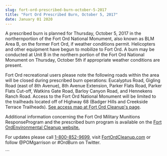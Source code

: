 ```yaml
---
slug: fort-ord-prescribed-burn-october-5-2017
title: "Fort Ord Prescribed Burn, October 5, 2017"
date: January 01 2020
---
```


 
<p>
  A prescribed burn is planned for Thursday, October 5, 2017 in the
  northernportion of the Fort Ord National Monument, also known as BLM Area B,
  on the former Fort Ord, if weather conditions permit. Helicopters and other
  equipment have begun to mobilize to Fort Ord. A burn may be conducted at Unit
  B in the northern portion of the Fort Ord National Monument on Thursday,
  October 5th if appropriate weather conditions are present.
</p>
<p>
  Fort Ord recreational users please note the following roads within the area
  will be closed during prescribed burn operations: Eucalyptus Road, Gigling
  Road (east of 8th Avenue), 8th Avenue Extension, Parker Flats Road, Parker
  Flats Cut-off, Watkins Gate Road, Barloy Canyon Road, and Hennekens Ranch
  Road. Access to the Fort Ord National Monument will be limited to the
  trailheads located off of Highway 68 (Badger Hills and Creekside Terrace
  Trailheads).
  <a href="https://fortordcleanup.com/programs/blm-area-b/."
    >See access map at Fort Ord Cleanup's page</a
  >.
</p>
<p>
  Additional information concerning the Fort Ord Military Munitions
  ResponseProgram and the prescribed burn program is available on the
  <a href="https://fortordcleanup.com/prescribed-burns/"
    >Fort OrdEnvironmental Cleanup website.</a
  >
</p>
<p>
  For updates please call
  <a href="tel:1-800-852-9699" value="+18008529699">1-800-852-9699</a>, visit
  <a href="www.fortordcleanup.com">FortOrdCleanup.com</a> or follow @POMgarrison
  or #OrdBurn on Twitter.
</p>
```
